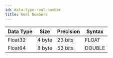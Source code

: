 ```yaml
---
id: data-type-real-number
title: Real Numbers
---
```


| Data Type | Size   | Precision | Syntax |
| --------- | ------ | --------- | ------ |
| Float32   | 4 byte | 23 bits   | FLOAT  |
| Float64   | 8 byte | 53 bits   | DOUBLE |
